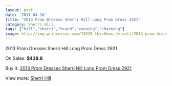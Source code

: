 ```yaml
---
layout: post
date: '2017-04-16'
title: "2013 Prom Dresses Sherri Hill Long Prom Dress 2921"
category: Sherri Hill
tags: ["hill","sherri","brand","evening","charming"]
image: http://img.princessan.com/15320-thickbox_default/2013-prom-dresses-sherri-hill-long-prom-dress-2921.jpg
---
```

2013 Prom Dresses Sherri Hill Long Prom Dress 2921

On Sales: **$438.8**
<a href="https://www.princessan.com/en/sherri-hill/7135-2013-prom-dresses-sherri-hill-long-prom-dress-2921.html"><amp-img layout="responsive" width="600" height="600" src="//img.princessan.com/15320-thickbox_default/2013-prom-dresses-sherri-hill-long-prom-dress-2921.jpg" alt="2013 Prom Dresses Sherri Hill Long Prom Dress 2921 0" /></a>

Buy it: [2013 Prom Dresses Sherri Hill Long Prom Dress 2921](https://www.princessan.com/en/sherri-hill/7135-2013-prom-dresses-sherri-hill-long-prom-dress-2921.html "2013 Prom Dresses Sherri Hill Long Prom Dress 2921")

View more: [Sherri Hill](https://www.princessan.com/en/57-sherri-hill "Sherri Hill")